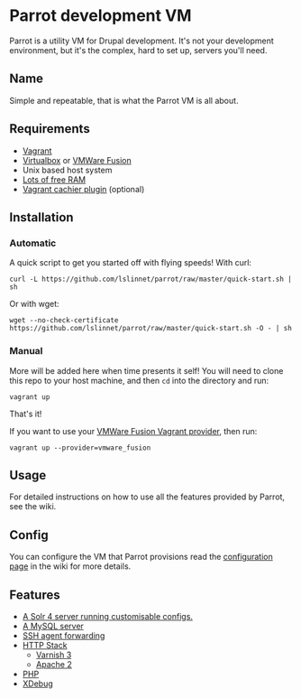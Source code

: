 Parrot development VM
=====================

Parrot is a utility VM for Drupal development. It's not your development environment,
but it's the complex, hard to set up, servers you'll need.


Name
----

Simple and repeatable, that is what the Parrot VM is all about.


Requirements
------------

* [Vagrant](http://www.vagrantup.com/)
* [Virtualbox](https://www.virtualbox.org/) or [VMWare Fusion](http://www.vmware.com/uk/products/fusion)
* Unix based host system
* [Lots of free RAM](http://lmgtfy.com/?q=computer+memory+upgrade)
* [Vagrant cachier plugin](https://github.com/fgrehm/vagrant-cachier#installation) (optional)


Installation
------------

### Automatic

A quick script to get you started off with flying speeds!
With curl:

	curl -L https://github.com/lslinnet/parrot/raw/master/quick-start.sh | sh

Or with wget:

    wget --no-check-certificate https://github.com/lslinnet/parrot/raw/master/quick-start.sh -O - | sh

### Manual

More will be added here when time presents it self!
You will need to clone this repo to your host machine, and then `cd` into the directory and run:

    vagrant up

That's it!

If you want to use your [VMWare Fusion Vagrant provider](http://www.vagrantup.com/vmware), then run:

    vagrant up --provider=vmware_fusion


Usage
-----

For detailed instructions on how to use all the features provided by Parrot, see the wiki.


Config
------
You can configure the VM that Parrot provisions read the [configuration page](https://github.com/computerminds/parrot/wiki/Configuration) in the wiki for more details.


Features
--------

* [A Solr 4 server running customisable configs.](https://github.com/computerminds/parrot/wiki/Solr-4-server)
* [A MySQL server](https://github.com/computerminds/parrot/wiki/Mysql-server)
* [SSH agent forwarding](https://github.com/computerminds/parrot/wiki/SSH-agent-forwarding)
* [HTTP Stack](https://github.com/computerminds/parrot/wiki/HTTP-stack)
  * [Varnish 3](https://github.com/computerminds/parrot/wiki/Varnish-3)
  * [Apache 2](https://github.com/computerminds/parrot/wiki/Apache-2)
* [PHP](https://github.com/computerminds/parrot/wiki/PHP)
* [XDebug](https://github.com/computerminds/parrot/wiki/PHP-XDebug)
